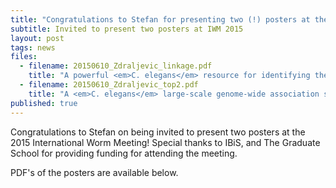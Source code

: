 ```yaml
---
title: "Congratulations to Stefan for presenting two (!) posters at the 2015 International Worm Meeting!"
subtitle: Invited to present two posters at IWM 2015
layout: post
tags: news
files: 
  - filename: 20150610_Zdraljevic_linkage.pdf
    title: "A powerful <em>C. elegans</em> resource for identifying the genetic determinants underlying complex traits"
  - filename: 20150610_Zdraljevic_top2.pdf
    title: "A <em>C. elegans</em> large-scale genome-wide association study reveals hundreds of quantitative trait loci underlying responses to biomedically relevant therapeutics."
published: true
---
```



Congratulations to Stefan on being invited to present two posters at the 2015 International Worm Meeting! Special thanks to IBiS, and The Graduate School for providing funding for attending the meeting.

PDF's of the posters are available below.

